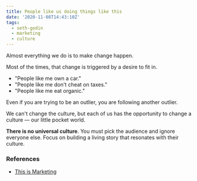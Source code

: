 ```yaml
---
title: People like us doing things like this
date: '2020-11-08T14:43:10Z'
tags:
  - seth-godin
  - marketing
  - culture
---
```


Almost everything we do is to make change happen.

Most of the times, that change is triggered by a desire to fit in.

- "People like me own a car."
- "People like me don't cheat on taxes."
- "People like me eat organic."

Even if you are trying to be an outlier, you are following another outlier.

We can't change the culture, but each of us has the opportunity to change a culture — our little pocket world.

**There is no universal culture**. You must pick the audience and ignore everyone else. Focus on building a living story that resonates with their culture.

### References

- [This is Marketing](/books/this-is-marketing)
